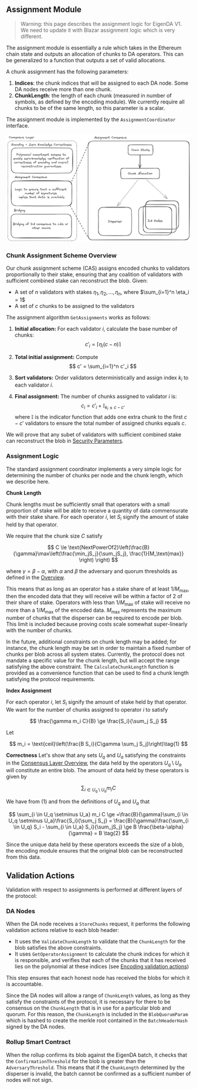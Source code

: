 ## Assignment Module

> Warning: this page describes the assignment logic for EigenDA V1. We need to update it with Blazar assignment logic which is very different.

The assignment module is essentially a rule which takes in the Ethereum chain state and outputs an allocation of chunks to DA operators. This can be generalized to a function that outputs a set of valid allocations.

A chunk assignment has the following parameters: 
1) **Indices**: the chunk indices that will be assigned to each DA node. Some DA nodes receive more than one chunk.
2) **ChunkLength**: the length of each chunk (measured in number of symbols, as defined by the encoding module). We currently require all chunks to be of the same length, so this parameter is a scalar. 

The assignment module is implemented by the `AssignmentCoordinator` interface. 

![image](../../assets/assignment-module.png)


### Chunk Assignment Scheme Overview

Our chunk assignment scheme (CAS) assigns encoded chunks to validators proportionally to their stake, ensuring that any coalition of validators with sufficient combined stake can reconstruct the blob. Given:

- A set of $n$ validators with stakes $\eta_1, \eta_2, \ldots, \eta_n$, where $\sum_{i=1}^n \eta_i = 1$
- A set of $c$ chunks to be assigned to the validators

The assignment algorithm `GetAssignments` works as follows:

1. **Initial allocation:** For each validator $i$, calculate the base number of chunks:  
   $$
   c'_i = \lceil \eta_i(c - n) \rceil
   $$

2. **Total initial assignment:** Compute  
   $$
   c' = \sum_{i=1}^n c'_i
   $$

3. **Sort validators:** Order validators deterministically and assign index $k_i$ to each validator $i$.

4. **Final assignment:** The number of chunks assigned to validator $i$ is:  
   $$
   c_i = c'_i + \mathbb{I}_{k_i \leq c - c'}
   $$
   where $\mathbb{I}$ is the indicator function that adds one extra chunk to the first $c - c'$ validators to ensure the total number of assigned chunks equals $c$.

We will prove that any subet of validators with sufficient combined stake can reconstruct the blob in [Security Parameters](./security-parameters.md).

### Assignment Logic

The standard assignment coordinator implements a very simple logic for determining the number of chunks per node and the chunk length, which we describe here.

**Chunk Length**

Chunk lengths must be sufficiently small that operators with a small proportion of stake will be able to receive a quantity of data commensurate with their stake share. For each operator $i$, let $S_i$ signify the amount of stake held by that operator. 

We require that the chunk size $C$ satisfy

$$
C \le \text{NextPowerOf2}\left(\frac{B}{\gamma}\max\left(\frac{\min_jS_j}{\sum_jS_j}, \frac{1}{M_\text{max}} \right) \right)
$$


where $\gamma = \beta-\alpha$, with $\alpha$ and $\beta$ the adversary and quorum thresholds as defined in the [Overview](../overview.md).

This means that as long as an operator has a stake share of at least $1/M_\text{max}$, then the encoded data that they will receive will be within a factor of 2 of their share of stake. Operators with less than $1/M_\text{max}$ of stake will receive no more than a $1/M_\text{max}$ of the encoded data. $M_\text{max}$ represents the maximum number of chunks that the disperser can be required to encode per blob. This limit is included because proving costs scale somewhat super-linearly with the number of chunks. 

In the future, additional constraints on chunk length may be added; for instance, the chunk length may be set in order to maintain a fixed number of chunks per blob across all system states. Currently, the protocol does not mandate a specific value for the chunk length, but will accept the range satisfying the above constraint. The `CalculateChunkLength` function is provided as a convenience function that can be used to find a chunk length satisfying the protocol requirements. 

**Index Assignment**

For each operator $i$, let $S_i$ signify the amount of stake held by that operator. We want for the number of chunks assigned to operator $i$ to satisfy

$$
\frac{\gamma m_i C}{B} \ge \frac{S_i}{\sum_j S_j}
$$

Let

$$
m_i = \text{ceil}\left(\frac{B S_i}{C\gamma \sum_j S_j}\right)\tag{1}
$$

**Correctness**
Let's show that any sets $U_q$ and $U_a$ satisfying the constraints in the [Consensus Layer Overview](../overview.md#consensus-layer), the data held by the operators $U_q \setminus U_a$ will constitute an entire blob. The amount of data held by these operators is given by

$$
\sum_{i \in U_q \setminus U_a} m_i C
$$

We have from (1) and from the definitions of $U_q$ and $U_a$ that

$$
\sum_{i \in U_q \setminus U_a} m_i C \ge  =\frac{B}{\gamma}\sum_{i \in U_q \setminus U_a}\frac{S_i}{\sum_j S_j} = \frac{B}{\gamma}\frac{\sum_{i \in U_q} S_i - \sum_{i \in U_a} S_i}{\sum_jS_j} \ge B \frac{\beta-\alpha}{\gamma} = B  \tag{2}
$$

Since the unique data held by these operators exceeds the size of a blob, the encoding module ensures that the original blob can be reconstructed from this data. 


## Validation Actions

Validation with respect to assignments is performed at different layers of the protocol:

### DA Nodes

When the DA node receives a `StoreChunks` request, it performs the following validation actions relative to each blob header:
- It uses the `ValidateChunkLength` to validate that the `ChunkLength` for the blob satisfies the above constraints. 
- It uses `GetOperatorAssignment` to calculate the chunk indices for which it is responsible, and verifies that each of the chunks that it has received lies on the polynomial at these indices (see [Encoding validation actions](./encoding.md#validation-actions))

This step ensures that each honest node has received the blobs for which it is accountable.

Since the DA nodes will allow a range of `ChunkLength` values, as long as they satisfy the constraints of the protocol, it is necessary for there to be consensus on the `ChunkLength` that is in use for a particular blob and quorum. For this reason, the `ChunkLength` is included in the `BlobQuorumParam` which is hashed to create the merkle root contained in the `BatchHeaderHash` signed by the DA nodes. 

### Rollup Smart Contract

When the rollup confirms its blob against the EigenDA batch, it checks that the `ConfirmationThreshold` for the blob is greater than the `AdversaryThreshold`. This means that if the `ChunkLength` determined by the disperser is invalid, the batch cannot be confirmed as a sufficient number of nodes will not sign.
